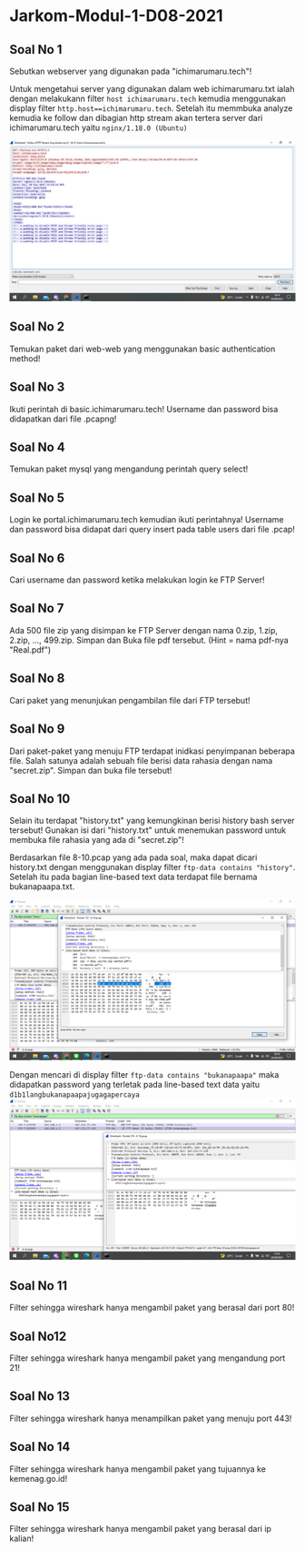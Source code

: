 # Jarkom-Modul-1-D08-2021

## Soal No 1
Sebutkan webserver yang digunakan pada "ichimarumaru.tech"! 

Untuk mengetahui server yang digunakan dalam web ichimarumaru.txt ialah dengan melakukann filter  ``host ichimarumaru.tech`` kemudia menggunakan display filter ``http.host==ichimarumaru.tech``. Setelah itu memmbuka analyze kemudia ke follow dan dibagian http stream akan tertera server dari ichimarumaru.tech yaitu `nginx/1.18.0 (Ubuntu)`

![alt text](https://github.com/Aristya14/Jarkom-Modul-1-D08-2021/blob/main/no%201/no%201.png)

## Soal No 2
Temukan paket dari web-web yang menggunakan basic authentication method!

## Soal No 3
Ikuti perintah di basic.ichimarumaru.tech! Username dan password bisa didapatkan dari file .pcapng!

## Soal No 4
Temukan paket mysql yang mengandung perintah query select!

## Soal No 5
Login ke portal.ichimarumaru.tech kemudian ikuti perintahnya! Username dan password bisa didapat dari query insert pada table users dari file .pcap!

## Soal No 6
Cari username dan password ketika melakukan login ke FTP Server!

## Soal No 7
Ada 500 file zip yang disimpan ke FTP Server dengan nama 0.zip, 1.zip, 2.zip, ..., 499.zip. Simpan dan Buka file pdf tersebut. (Hint = nama pdf-nya "Real.pdf")

## Soal No 8
Cari paket yang menunjukan pengambilan file dari FTP tersebut!

## Soal No 9
Dari paket-paket yang menuju FTP terdapat inidkasi penyimpanan beberapa file. Salah satunya adalah sebuah file berisi data rahasia dengan nama "secret.zip". Simpan dan buka file tersebut!

## Soal No 10
Selain itu terdapat "history.txt" yang kemungkinan berisi history bash server tersebut! Gunakan isi dari "history.txt" untuk menemukan password untuk membuka file rahasia yang ada di "secret.zip"!

Berdasarkan file 8-10.pcap yang ada pada soal, maka dapat dicari history.txt dengan menggunakan display filter ``ftp-data contains "history"``.
Setelah itu pada bagian line-based text data terdapat file bernama bukanapaapa.txt.

![alt text](https://github.com/Aristya14/Jarkom-Modul-1-D08-2021/blob/main/no%2010/10%20history%20txt.png)

Dengan mencari di display filter ``ftp-data contains "bukanapaapa"`` maka didapatkan password yang terletak pada line-based text data yaitu `d1b1langbukanapaapajugagapercaya`
![alt text](https://github.com/Aristya14/Jarkom-Modul-1-D08-2021/blob/main/no%2010/10%20bukanapaapa%20txt.png)

## Soal No 11
Filter sehingga wireshark hanya mengambil paket yang berasal dari port 80! 

## Soal No12
Filter sehingga wireshark hanya mengambil paket yang mengandung port 21!

## Soal No 13
Filter sehingga wireshark hanya menampilkan paket yang menuju port 443!

## Soal No 14
Filter sehingga wireshark hanya mengambil paket yang tujuannya ke kemenag.go.id!

## Soal No 15
Filter sehingga wireshark hanya mengambil paket yang berasal dari ip kalian!
